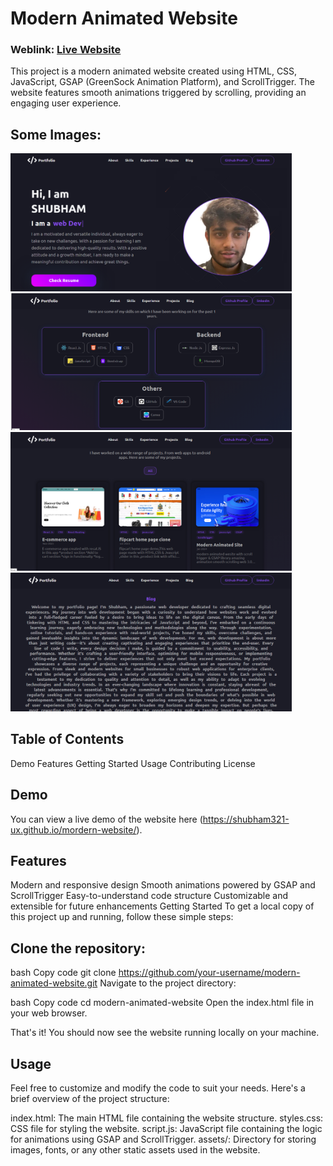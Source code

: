 # Modern Animated Website

### Weblink: [Live Website](https://shubham321-ux.github.io/mordern-website/)

This project is a modern animated website created using HTML, CSS, JavaScript, GSAP (GreenSock Animation Platform), and ScrollTrigger. The website features smooth animations triggered by scrolling, providing an engaging user experience.

## Some Images:
 <img width="450px;" src="https://github.com/shubham321-ux/Portfolio/blob/main/portfolio%201.png?raw=true"/>
<img width="450px;" src="https://github.com/shubham321-ux/Portfolio/blob/main/portfolio%202.png?raw=true"/>
<img width="450px;" src="https://github.com/shubham321-ux/Portfolio/blob/main/portfolio%203.png?raw=true"/>
<img width="450px;" src="https://github.com/shubham321-ux/Portfolio/blob/main/portfolio%204.png?raw=true"/>



## Table of Contents
Demo
Features
Getting Started
Usage
Contributing
License
## Demo
You can view a live demo of the website here (https://shubham321-ux.github.io/mordern-website/).

## Features
Modern and responsive design
Smooth animations powered by GSAP and ScrollTrigger
Easy-to-understand code structure
Customizable and extensible for future enhancements
Getting Started
To get a local copy of this project up and running, follow these simple steps:

## Clone the repository:

bash
Copy code
git clone https://github.com/your-username/modern-animated-website.git
Navigate to the project directory:

bash
Copy code
cd modern-animated-website
Open the index.html file in your web browser.

That's it! You should now see the website running locally on your machine.

## Usage
Feel free to customize and modify the code to suit your needs. Here's a brief overview of the project structure:

index.html: The main HTML file containing the website structure.
styles.css: CSS file for styling the website.
script.js: JavaScript file containing the logic for animations using GSAP and ScrollTrigger.
assets/: Directory for storing images, fonts, or any other static assets used in the website.
